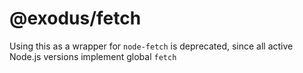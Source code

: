 # @exodus/fetch

Using this as a wrapper for `node-fetch` is deprecated,
since all active Node.js versions implement global `fetch`
